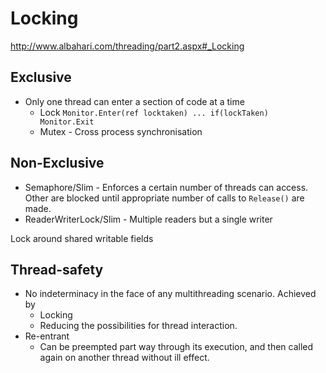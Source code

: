 # Locking
http://www.albahari.com/threading/part2.aspx#_Locking

## Exclusive
- Only one thread can enter a section of code at a time
  - Lock ``` Monitor.Enter(ref locktaken) ... if(lockTaken) Monitor.Exit ```
  - Mutex - Cross process synchronisation
## Non-Exclusive
  - Semaphore/Slim - Enforces a certain number of threads can access. Other are blocked until appropriate number of calls to ```Release()``` are made.
  - ReaderWriterLock/Slim - Multiple readers but a single writer

Lock around shared writable fields

## Thread-safety
- No indeterminacy in the face of any multithreading scenario. Achieved by 
  - Locking
  - Reducing the possibilities for thread interaction.
- Re-entrant
  - Can be preempted part way through its execution, and then called again on another thread without ill effect.




